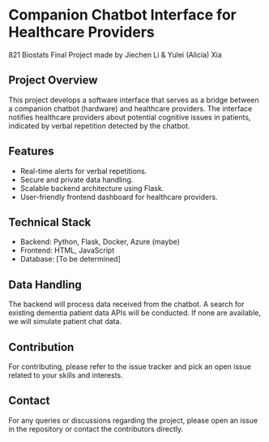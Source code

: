 # Companion Chatbot Interface for Healthcare Providers
821 Biostats Final Project made by Jiechen Li & Yulei (Alicia) Xia

## Project Overview
This project develops a software interface that serves as a bridge between a companion chatbot (hardware) and healthcare providers. The interface notifies healthcare providers about potential cognitive issues in patients, indicated by verbal repetition detected by the chatbot.

## Features
- Real-time alerts for verbal repetitions.
- Secure and private data handling.
- Scalable backend architecture using Flask.
- User-friendly frontend dashboard for healthcare providers.

## Technical Stack
- Backend: Python, Flask, Docker, Azure (maybe)
- Frontend: HTML, JavaScript
- Database: [To be determined]

## Data Handling
The backend will process data received from the chatbot. A search for existing dementia patient data APIs will be conducted. If none are available, we will simulate patient chat data.

## Contribution
For contributing, please refer to the issue tracker and pick an open issue related to your skills and interests.

## Contact
For any queries or discussions regarding the project, please open an issue in the repository or contact the contributors directly.
